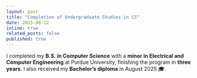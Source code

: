 ```yaml
---
layout: post
title: "Completion of Undergraduate Studies in CS"
date: 2025-08-12
inline: true
related_posts: false
published: true
---
```


I completed my **B.S. in Computer Science** with a **minor in Electrical and Computer Engineering** at Purdue University, finishing the program in **three years**. I also received my **Bachelor’s diploma** in August 2025 🎓.
